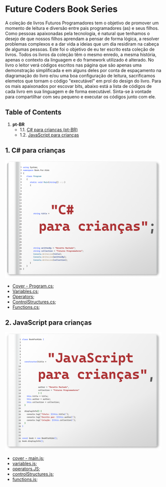 
# Future Coders Book Series

A coleção de livros Futuros Programadores tem o objetivo de promover um momento de leitura e diversão entre pais programadores (as) e seus filhos.
Como pessoas apaixonadas pela tecnologia, é natural que tenhamos o desejo de que nossos filhos aprendam a pensar de forma lógica, a resolver problemas complexos e a dar vida a ideias que um dia residiram na cabeça de algumas pessoas.
Este foi o objetivo de eu ter escrito esta coleção de livros.
Todos os livros da coleção têm o mesmo enredo, a mesma história, apenas o contexto da linguagem e do framework utilizado é alterado.
No livro o leitor verá códigos escritos nas página que são apenas uma demonstração simplificada e em alguns deles por conta de espaçamento na diagramação do livro e/ou uma boa configuração de leitura, sacrificamos elemetos que tornam o código "executável" em prol do design do livro.
Para os mais apaixonados por escovar bits, abaixo está a lista de códigos de cada livro em sua linguagem e de forma executável.
Sinta-se à vontade para compartilhar com seu pequeno e executar os códigos junto com ele.

## Table of Contents 
1. **pt-BR**
   - 1.1. [C# para crianças (pt-BR)](#Csharpparacrianas)
   - 1.2. [JavaScript para crianças](#JavaScriptparacrianas)


##  1. <a name='Csharpparacrianas'></a>C# para crianças

![C# para crianças - Cover](https://github.com/renattomachado/FutureCodersBookSeries/blob/fed2e112307ff4cd9e9805f3ceb92d8f7259ad71/pt-BR/C%23%20para%20criancas/images/Capa.png)

- [Cover - Program.cs](https://dotnetfiddle.net/fA2tzz);
- [Variables.cs](https://dotnetfiddle.net/3WnRPI);
- [Operators](https://dotnetfiddle.net/YqlU3N);
- [ControlStructures.cs](https://dotnetfiddle.net/8AaCRe);
- [Functions.cs](https://dotnetfiddle.net/fjClRn);


##  2. <a name='JavaScriptparacrianas'></a>JavaScript para crianças

![C# para crianças - Cover](https://github.com/renattomachado/FutureCodersBookSeries/blob/f2800a34ff78a1d8f600064ef63ad7c7a2fd9c0a/pt-BR/JavaScript%20para%20criancas/images/JavaScript-Capa.png)

- [cover - main.js](https://jsfiddle.net/RenattoMachado/zq0fmhpr/2);
- [variables.js](https://jsfiddle.net/RenattoMachado/12wxs9nr/2);
- [operators.JS](https://jsfiddle.net/RenattoMachado/f1pt8kL7/);
- [controlStructures.js](https://jsfiddle.net/RenattoMachado/0tdpquo1/);
- [functions.js](https://jsfiddle.net/RenattoMachado/8wutzf7v/);
